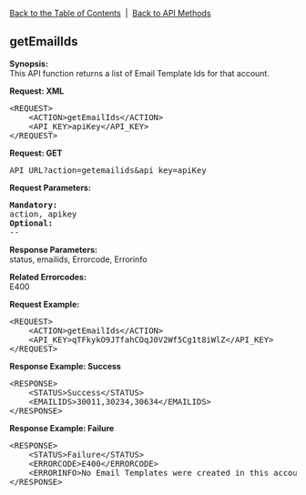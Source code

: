 <a href="/1.3/README.md">Back to the Table of Contents</a>&nbsp;&nbsp;|&nbsp;&nbsp;<a href="API_METHODS.md">Back to API Methods</a>
<h2>getEmailIds</h2>
<p><strong>Synopsis:</strong><br />
This API function returns a list of Email Template Ids for that account.</p>
<div><strong>Request: XML</strong></div>
<pre>&lt;REQUEST&gt;
    &lt;ACTION&gt;getEmailIds&lt;/ACTION&gt;
    &lt;API_KEY&gt;apiKey&lt;/API_KEY&gt;
&lt;/REQUEST&gt;</pre>
<div><strong>Request: GET</strong></div>
<pre>API_URL?action=getemailids&amp;api_key=apiKey</pre>
<div><strong>Request Parameters:</strong></div>
<pre><strong>Mandatory:</strong>
action, apikey
<strong>Optional:</strong>
--
</pre>

<strong>Response Parameters:</strong><br />
status, emailids, Errorcode, Errorinfo

<strong>Related Errorcodes: </strong><br />
E400
<div><strong>Request Example:</strong></div>
<pre>&lt;REQUEST&gt;
    &lt;ACTION&gt;getEmailIds&lt;/ACTION&gt;
    &lt;API_KEY&gt;qTFkykO9JTfahCOqJ0V2Wf5Cg1t8iWlZ&lt;/API_KEY&gt;    
&lt;/REQUEST&gt;</pre>
<div><strong>Response Example: Success</strong></div>
<pre>&lt;RESPONSE&gt;
    &lt;STATUS&gt;Success&lt;/STATUS&gt;
    &lt;EMAILIDS&gt;30011,30234,30634&lt;/EMAILIDS&gt;
&lt;/RESPONSE&gt;</pre>
<div><strong>Response Example: Failure</strong></div>
<pre>&lt;RESPONSE&gt;
    &lt;STATUS&gt;Failure&lt;/STATUS&gt;
    &lt;ERRORCODE&gt;E400&lt;/ERRORCODE&gt;
    &lt;ERRORINFO&gt;No Email Templates were created in this account&lt;/ERRORINFO&gt;
&lt;/RESPONSE&gt;</pre>
